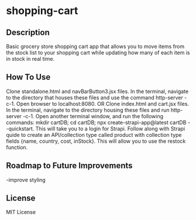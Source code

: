 # shopping-cart

## Description
Basic grocery store shopping cart app that allows you to move items from the stock list to your shopping cart while updating how many of each item is in stock in real time.

## How To Use 
Clone standalone.html and navBarButton3.jsx files. In the terminal, navigate to the directory that houses these files and use the command http-server -c-1. Open browser to localhost:8080. 
OR
Clone index.html and cart.jsx files. In the terminal, navigate to the directory housing these files and run http-server -c-1. Open another terminal window, and run the following commands: mkdir cartDB; cd cartDB; npx create-strapi-app@latest cartDB --quickstart. This will take you to a login for Strapi. Follow along with Strapi quide to create an API/collection type called product with collection type fields {name, country, cost, inStock}. This will allow you to use the restock function. 

## Roadmap to Future Improvements
-improve styling

## License
MIT License
